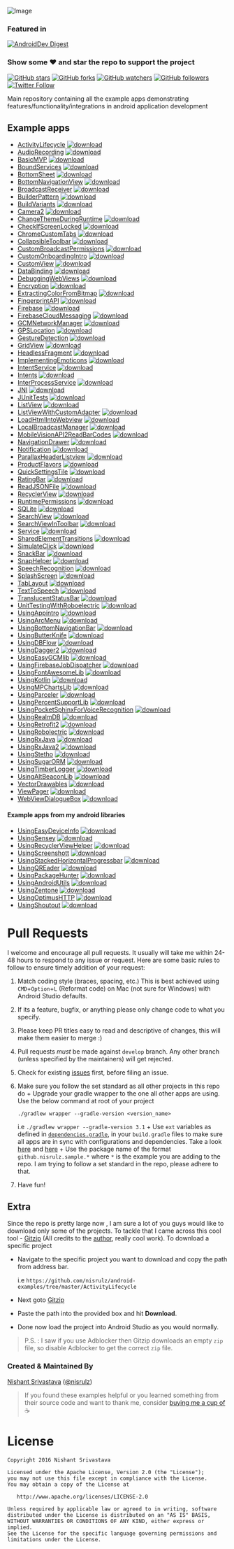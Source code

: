 ![Image](/img/github_banner.png)

### Featured in
[![AndroidDev Digest](https://img.shields.io/badge/AndroidDev%20Digest-%23100-blue.svg)](https://www.androiddevdigest.com/digest-100/)

### Show some :heart: and star the repo to support the project
[![GitHub stars](https://img.shields.io/github/stars/nisrulz/android-examples.svg?style=social&label=Star)](https://github.com/nisrulz/android-examples) [![GitHub forks](https://img.shields.io/github/forks/nisrulz/android-examples.svg?style=social&label=Fork)](https://github.com/nisrulz/android-examples/fork) [![GitHub watchers](https://img.shields.io/github/watchers/nisrulz/android-examples.svg?style=social&label=Watch)](https://github.com/nisrulz/android-examples) [![GitHub followers](https://img.shields.io/github/followers/nisrulz.svg?style=social&label=Follow)](https://github.com/nisrulz/android-examples)  
[![Twitter Follow](https://img.shields.io/twitter/follow/nisrulz.svg?style=social)](https://twitter.com/nisrulz)

Main repository containing all the example apps demonstrating features/functionality/integrations in android application development

## Example apps
+ [ActivityLifecycle](/ActivityLifecycle) [![download](/img/ic_download.png)](https://kinolien.github.com/gitzip/?download=https://github.com/nisrulz/android-examples/tree/master/ActivityLifecycle)
+ [AudioRecording](/AudioRecording) [![download](/img/ic_download.png)](https://kinolien.github.com/gitzip/?download=https://github.com/nisrulz/android-examples/tree/master/AudioRecording)
+ [BasicMVP](/BasicMVP) [![download](/img/ic_download.png)](https://kinolien.github.com/gitzip/?download=https://github.com/nisrulz/android-examples/tree/master/BasicMVP)
+ [BoundServices](/BoundServices) [![download](/img/ic_download.png)](https://kinolien.github.com/gitzip/?download=https://github.com/nisrulz/android-examples/tree/master/BoundServices)
+ [BottomSheet](/BottomSheet) [![download](/img/ic_download.png)](https://kinolien.github.com/gitzip/?download=https://github.com/nisrulz/android-examples/tree/master/BottomSheet)
+ [BottomNavigationView](/BottomNavigationView) [![download](/img/ic_download.png)](https://kinolien.github.com/gitzip/?download=https://github.com/nisrulz/android-examples/tree/master/BottomNavigationView)
+ [BroadcastReceiver](/BroadcastReceiver) [![download](/img/ic_download.png)](https://kinolien.github.com/gitzip/?download=https://github.com/nisrulz/android-examples/tree/master/BroadcastReceiver)
+ [BuilderPattern](/BuilderPattern) [![download](/img/ic_download.png)](https://kinolien.github.com/gitzip/?download=https://github.com/nisrulz/android-examples/tree/master/BuilderPattern)
+ [BuildVariants](/BuildVariants) [![download](/img/ic_download.png)](https://kinolien.github.com/gitzip/?download=https://github.com/nisrulz/android-examples/tree/master/BuildVariants)
+ [Camera2](/Camera2) [![download](/img/ic_download.png)](https://kinolien.github.com/gitzip/?download=https://github.com/nisrulz/android-examples/tree/master/Camera2)
+ [ChangeThemeDuringRuntime](/ChangeThemeDuringRuntime) [![download](/img/ic_download.png)](https://kinolien.github.com/gitzip/?download=https://github.com/nisrulz/android-examples/tree/master/ChangeThemeDuringRuntime)
+ [CheckIfScreenLocked](/CheckIfScreenLocked) [![download](/img/ic_download.png)](https://kinolien.github.com/gitzip/?download=https://github.com/nisrulz/android-examples/tree/master/CheckIfScreenLocked)
+ [ChromeCustomTabs](/ChromeCustomTabs) [![download](/img/ic_download.png)](https://kinolien.github.com/gitzip/?download=https://github.com/nisrulz/android-examples/tree/master/ChromeCustomTabs)
+ [CollapsibleToolbar](/CollapsibleToolbar) [![download](/img/ic_download.png)](https://kinolien.github.com/gitzip/?download=https://github.com/nisrulz/android-examples/tree/master/CollapsibleToolbar)
+ [CustomBroadcastPermissions](/CustomBroadcastPermissions) [![download](/img/ic_download.png)](https://kinolien.github.com/gitzip/?download=https://github.com/nisrulz/android-examples/tree/master/CustomBroadcastPermissions)
+ [CustomOnboardingIntro](/CustomOnboardingIntro) [![download](/img/ic_download.png)](https://kinolien.github.com/gitzip/?download=https://github.com/nisrulz/android-examples/tree/master/CustomOnboardingIntro)
+ [CustomView](/CustomView) [![download](/img/ic_download.png)](https://kinolien.github.com/gitzip/?download=https://github.com/nisrulz/android-examples/tree/master/CustomView)
+ [DataBinding](/DataBinding) [![download](/img/ic_download.png)](https://kinolien.github.com/gitzip/?download=https://github.com/nisrulz/android-examples/tree/master/DataBinding)
+ [DebuggingWebViews](/DebuggingWebViews) [![download](/img/ic_download.png)](https://kinolien.github.com/gitzip/?download=https://github.com/nisrulz/android-examples/tree/master/DebuggingWebViews)
+ [Encryption](/Encryption) [![download](/img/ic_download.png)](https://kinolien.github.com/gitzip/?download=https://github.com/nisrulz/android-examples/tree/master/Encryption)
+ [ExtractingColorFromBitmap](/ExtractingColorFromBitmap) [![download](/img/ic_download.png)](https://kinolien.github.com/gitzip/?download=https://github.com/nisrulz/android-examples/tree/master/ExtractingColorFromBitmap)
+ [FingerprintAPI](/FingerprintAPI) [![download](/img/ic_download.png)](https://kinolien.github.com/gitzip/?download=https://github.com/nisrulz/android-examples/tree/master/FingerprintAPI)
+ [Firebase](/Firebase) [![download](/img/ic_download.png)](https://kinolien.github.com/gitzip/?download=https://github.com/nisrulz/android-examples/tree/master/Firebase)
+ [FirebaseCloudMessaging](/FirebaseCloudMessaging) [![download](/img/ic_download.png)](https://kinolien.github.com/gitzip/?download=https://github.com/nisrulz/android-examples/tree/master/FirebaseCloudMessaging)
+ [GCMNetworkManager](/GCMNetworkManager) [![download](/img/ic_download.png)](https://kinolien.github.com/gitzip/?download=https://github.com/nisrulz/android-examples/tree/master/GCMNetworkManager)
+ [GPSLocation](/GPSLocation) [![download](/img/ic_download.png)](https://kinolien.github.com/gitzip/?download=https://github.com/nisrulz/android-examples/tree/master/GPSLocation)
+ [GestureDetection](/GestureDetection) [![download](/img/ic_download.png)](https://kinolien.github.com/gitzip/?download=https://github.com/nisrulz/android-examples/tree/master/GestureDetection)
+ [GridView](/GridView) [![download](/img/ic_download.png)](https://kinolien.github.com/gitzip/?download=https://github.com/nisrulz/android-examples/tree/master/GridView)
+ [HeadlessFragment](/HeadlessFragment) [![download](/img/ic_download.png)](https://kinolien.github.com/gitzip/?download=https://github.com/nisrulz/android-examples/tree/master/HeadlessFragment)
+ [ImplementingEmoticons](/ImplementingEmoticons) [![download](/img/ic_download.png)](https://kinolien.github.com/gitzip/?download=https://github.com/nisrulz/android-examples/tree/master/ImplementingEmoticons)
+ [IntentService](/IntentService) [![download](/img/ic_download.png)](https://kinolien.github.com/gitzip/?download=https://github.com/nisrulz/android-examples/tree/master/IntentService)
+ [Intents](/Intents) [![download](/img/ic_download.png)](https://kinolien.github.com/gitzip/?download=https://github.com/nisrulz/android-examples/tree/master/Intents)
+ [InterProcessService](/InterProcessService) [![download](/img/ic_download.png)](https://kinolien.github.com/gitzip/?download=https://github.com/nisrulz/android-examples/tree/master/InterProcessService)
+ [JNI](/JNI) [![download](/img/ic_download.png)](https://kinolien.github.com/gitzip/?download=https://github.com/nisrulz/android-examples/tree/master/JNI)
+ [JUnitTests](/JUnitTests) [![download](/img/ic_download.png)](https://kinolien.github.com/gitzip/?download=https://github.com/nisrulz/android-examples/tree/master/JUnitTests)
+ [ListView](/ListView) [![download](/img/ic_download.png)](https://kinolien.github.com/gitzip/?download=https://github.com/nisrulz/android-examples/tree/master/ListView)
+ [ListViewWithCustomAdapter](/ListViewWithCustomAdapter) [![download](/img/ic_download.png)](https://kinolien.github.com/gitzip/?download=https://github.com/nisrulz/android-examples/tree/master/ListViewWithCustomAdapter)
+ [LoadHtmlIntoWebview](/LoadHtmlIntoWebview) [![download](/img/ic_download.png)](https://kinolien.github.com/gitzip/?download=https://github.com/nisrulz/android-examples/tree/master/LoadHtmlIntoWebview)
+ [LocalBroadcastManager](/LocalBroadcastManager) [![download](/img/ic_download.png)](https://kinolien.github.com/gitzip/?download=https://github.com/nisrulz/android-examples/tree/master/LocalBroadcastManager)
+ [MobileVisionAPI2ReadBarCodes](/MobileVisionAPI2ReadBarCodes) [![download](/img/ic_download.png)](https://kinolien.github.com/gitzip/?download=https://github.com/nisrulz/android-examples/tree/master/MobileVisionAPI2ReadBarCodes)
+ [NavigationDrawer](/NavigationDrawer) [![download](/img/ic_download.png)](https://kinolien.github.com/gitzip/?download=https://github.com/nisrulz/android-examples/tree/master/NavigationDrawer)
+ [Notification](/Notification) [![download](/img/ic_download.png)](https://kinolien.github.com/gitzip/?download=https://github.com/nisrulz/android-examples/tree/master/Notification)
+ [ParallaxHeaderListview](/ParallaxHeaderListview) [![download](/img/ic_download.png)](https://kinolien.github.com/gitzip/?download=https://github.com/nisrulz/android-examples/tree/master/ParallaxHeaderListview)
+ [ProductFlavors](/ProductFlavors) [![download](/img/ic_download.png)](https://kinolien.github.com/gitzip/?download=https://github.com/nisrulz/android-examples/tree/master/ProductFlavors)
+ [QuickSettingsTile](/QuickSettingsTile) [![download](/img/ic_download.png)](https://kinolien.github.com/gitzip/?download=https://github.com/nisrulz/android-examples/tree/master/QuickSettingsTile)
+ [RatingBar](/RatingBar) [![download](/img/ic_download.png)](https://kinolien.github.com/gitzip/?download=https://github.com/nisrulz/android-examples/tree/master/RatingBar)
+ [ReadJSONFile](/ReadJSONFile) [![download](/img/ic_download.png)](https://kinolien.github.com/gitzip/?download=https://github.com/nisrulz/android-examples/tree/master/ReadJSONFile)
+ [RecyclerView](/RecyclerView) [![download](/img/ic_download.png)](https://kinolien.github.com/gitzip/?download=https://github.com/nisrulz/android-examples/tree/master/RecyclerView)
+ [RuntimePermissions](/RuntimePermissions) [![download](/img/ic_download.png)](https://kinolien.github.com/gitzip/?download=https://github.com/nisrulz/android-examples/tree/master/RuntimePermissions)
+ [SQLite](/SQLite) [![download](/img/ic_download.png)](https://kinolien.github.com/gitzip/?download=https://github.com/nisrulz/android-examples/tree/master/SQLite)
+ [SearchView](/SearchView) [![download](/img/ic_download.png)](https://kinolien.github.com/gitzip/?download=https://github.com/nisrulz/android-examples/tree/master/SearchView)
+ [SearchViewInToolbar](/SearchViewInToolbar) [![download](/img/ic_download.png)](https://kinolien.github.com/gitzip/?download=https://github.com/nisrulz/android-examples/tree/master/SearchViewInToolbar)
+ [Service](/Service) [![download](/img/ic_download.png)](https://kinolien.github.com/gitzip/?download=https://github.com/nisrulz/android-examples/tree/master/Service)
+ [SharedElementTransitions](/SharedElementTransitions) [![download](/img/ic_download.png)](https://kinolien.github.com/gitzip/?download=https://github.com/nisrulz/android-examples/tree/master/SharedElementTransitions)
+ [SimulateClick](/SimulateClick) [![download](/img/ic_download.png)](https://kinolien.github.com/gitzip/?download=https://github.com/nisrulz/android-examples/tree/master/SimulateClick)
+ [SnackBar](/SnackBar) [![download](/img/ic_download.png)](https://kinolien.github.com/gitzip/?download=https://github.com/nisrulz/android-examples/tree/master/SnackBar)
+ [SnapHelper](/SnapHelper) [![download](/img/ic_download.png)](https://kinolien.github.com/gitzip/?download=https://github.com/nisrulz/android-examples/tree/master/SnapHelper)
+ [SpeechRecognition](/SpeechRecognition) [![download](/img/ic_download.png)](https://kinolien.github.com/gitzip/?download=https://github.com/nisrulz/android-examples/tree/master/SpeechRecognition)
+ [SplashScreen](/SplashScreen) [![download](/img/ic_download.png)](https://kinolien.github.com/gitzip/?download=https://github.com/nisrulz/android-examples/tree/master/SplashScreen)
+ [TabLayout](/TabLayout) [![download](/img/ic_download.png)](https://kinolien.github.com/gitzip/?download=https://github.com/nisrulz/android-examples/tree/master/TabLayout)
+ [TextToSpeech](/TextToSpeech) [![download](/img/ic_download.png)](https://kinolien.github.com/gitzip/?download=https://github.com/nisrulz/android-examples/tree/master/TextToSpeech)
+ [TranslucentStatusBar](/TranslucentStatusBar) [![download](/img/ic_download.png)](https://kinolien.github.com/gitzip/?download=https://github.com/nisrulz/android-examples/tree/master/TranslucentStatusBar)
+ [UnitTestingWithRoboelectric](/UnitTestingWithRoboelectric) [![download](/img/ic_download.png)](https://kinolien.github.com/gitzip/?download=https://github.com/nisrulz/android-examples/tree/master/UnitTestingWithRoboelectric)
+ [UsingAppintro](/UsingAppintro) [![download](/img/ic_download.png)](https://kinolien.github.com/gitzip/?download=https://github.com/nisrulz/android-examples/tree/master/UsingAppintro)
+ [UsingArcMenu](/UsingArcMenu) [![download](/img/ic_download.png)](https://kinolien.github.com/gitzip/?download=https://github.com/nisrulz/android-examples/tree/master/UsingArcMenu)
+ [UsingBottomNavigationBar](/UsingBottomNavigationBar) [![download](/img/ic_download.png)](https://kinolien.github.com/gitzip/?download=https://github.com/nisrulz/android-examples/tree/master/UsingBottomNavigationBar)
+ [UsingButterKnife](/UsingButterKnife) [![download](/img/ic_download.png)](https://kinolien.github.com/gitzip/?download=https://github.com/nisrulz/android-examples/tree/master/UsingButterKnife)
+ [UsingDBFlow](/UsingDBFlow) [![download](/img/ic_download.png)](https://kinolien.github.com/gitzip/?download=https://github.com/nisrulz/android-examples/tree/master/UsingDBFlow)
+ [UsingDagger2](/UsingDagger2) [![download](/img/ic_download.png)](https://kinolien.github.com/gitzip/?download=https://github.com/nisrulz/android-examples/tree/master/UsingDagger2)
+ [UsingEasyGCMlib](/UsingEasyGCMlib) [![download](/img/ic_download.png)](https://kinolien.github.com/gitzip/?download=https://github.com/nisrulz/android-examples/tree/master/UsingEasyGCMlib)
+ [UsingFirebaseJobDispatcher](/UsingFirebaseJobDispatcher) [![download](/img/ic_download.png)](https://kinolien.github.com/gitzip/?download=https://github.com/nisrulz/android-examples/tree/master/UsingFirebaseJobDispatcher)
+ [UsingFontAwesomeLib](/UsingFontAwesomeLib) [![download](/img/ic_download.png)](https://kinolien.github.com/gitzip/?download=https://github.com/nisrulz/android-examples/tree/master/UsingFontAwesomeLib)
+ [UsingKotlin](/UsingKotlin) [![download](/img/ic_download.png)](https://kinolien.github.com/gitzip/?download=https://github.com/nisrulz/android-examples/tree/master/UsingKotlin)
+ [UsingMPChartsLib](/UsingMPChartsLib) [![download](/img/ic_download.png)](https://kinolien.github.com/gitzip/?download=https://github.com/nisrulz/android-examples/tree/master/UsingMPChartsLib)
+ [UsingParceler](/UsingParceler) [![download](/img/ic_download.png)](https://kinolien.github.com/gitzip/?download=https://github.com/nisrulz/android-examples/tree/master/UsingParceler)
+ [UsingPercentSupportLib](/UsingPercentSupportLib) [![download](/img/ic_download.png)](https://kinolien.github.com/gitzip/?download=https://github.com/nisrulz/android-examples/tree/master/UsingPercentSupportLib)
+ [UsingPocketSphinxForVoiceRecognition](/UsingPocketSphinxForVoiceRecognition) [![download](/img/ic_download.png)](https://kinolien.github.com/gitzip/?download=https://github.com/nisrulz/android-examples/tree/master/UsingPocketSphinxForVoiceRecognition)
+ [UsingRealmDB](/UsingRealmDB) [![download](/img/ic_download.png)](https://kinolien.github.com/gitzip/?download=https://github.com/nisrulz/android-examples/tree/master/UsingRealmDB)
+ [UsingRetrofit2](/UsingRetrofit2) [![download](/img/ic_download.png)](https://kinolien.github.com/gitzip/?download=https://github.com/nisrulz/android-examples/tree/master/UsingRetrofit2)
+ [UsingRobolectric](/UsingRobolectric) [![download](/img/ic_download.png)](https://kinolien.github.com/gitzip/?download=https://github.com/nisrulz/android-examples/tree/master/UsingRobolectric)
+ [UsingRxJava](/UsingRxJava) [![download](/img/ic_download.png)](https://kinolien.github.com/gitzip/?download=https://github.com/nisrulz/android-examples/tree/master/UsingRxJava)
+ [UsingRxJava2](/UsingRxJava2) [![download](/img/ic_download.png)](https://kinolien.github.com/gitzip/?download=https://github.com/nisrulz/android-examples/tree/master/UsingRxJava2)
+ [UsingStetho](/UsingStetho) [![download](/img/ic_download.png)](https://kinolien.github.com/gitzip/?download=https://github.com/nisrulz/android-examples/tree/master/UsingStetho)
+ [UsingSugarORM](/UsingSugarORM) [![download](/img/ic_download.png)](https://kinolien.github.com/gitzip/?download=https://github.com/nisrulz/android-examples/tree/master/UsingSugarORM)
+ [UsingTimberLogger](/UsingTimberLogger) [![download](/img/ic_download.png)](https://kinolien.github.com/gitzip/?download=https://github.com/nisrulz/android-examples/tree/master/UsingTimberLogger)
+ [UsingAltBeaconLib](/UsingltBeaconLib) [![download](/img/ic_download.png)](https://kinolien.github.com/gitzip/?download=https://github.com/nisrulz/android-examples/tree/master/UsingltBeaconLib)
+ [VectorDrawables](/VectorDrawables) [![download](/img/ic_download.png)](https://kinolien.github.com/gitzip/?download=https://github.com/nisrulz/android-examples/tree/master/VectorDrawables)
+ [ViewPager](/ViewPager) [![download](/img/ic_download.png)](https://kinolien.github.com/gitzip/?download=https://github.com/nisrulz/android-examples/tree/master/ViewPager)
+ [WebViewDialogueBox](/WebViewDialogueBox) [![download](/img/ic_download.png)](https://kinolien.github.com/gitzip/?download=https://github.com/nisrulz/android-examples/tree/master/WebViewDialogueBox)

#### Example apps from my android libraries
+ [UsingEasyDeviceInfo](https://github.com/nisrulz/easydeviceinfo/tree/master/app) [![download](/img/ic_download.png)](https://kinolien.github.com/gitzip/?download=https://github.com/nisrulz/easydeviceinfo/tree/master/app)
+ [UsingSensey](https://github.com/nisrulz/sensey/tree/master/sample) [![download](/img/ic_download.png)](https://kinolien.github.com/gitzip/?download=https://github.com/nisrulz/sensey/tree/master/sample)
+ [UsingRecyclerViewHelper](https://github.com/nisrulz/recyclerviewhelper/tree/master/app) [![download](/img/ic_download.png)](https://kinolien.github.com/gitzip/?download=https://github.com/nisrulz/recyclerviewhelper/tree/master/app)
+ [UsingScreenshott](https://github.com/nisrulz/screenshott/tree/master/sample) [![download](/img/ic_download.png)](https://kinolien.github.com/gitzip/?download=https://github.com/nisrulz/screenshott/tree/master/sample)
+ [UsingStackedHorizontalProgressbar](https://github.com/nisrulz/stackedhorizontalprogressbar/tree/master/sample) [![download](/img/ic_download.png)](https://kinolien.github.com/gitzip/?download=https://github.com/nisrulz/stackedhorizontalprogressbar/tree/master/sample)
+ [UsingQREader](https://github.com/nisrulz/qreader/tree/master/app) [![download](/img/ic_download.png)](https://kinolien.github.com/gitzip/?download=https://github.com/nisrulz/qreader/tree/master/app)
+ [UsingPackageHunter](https://github.com/nisrulz/packagehunter/tree/master/app) [![download](/img/ic_download.png)](https://kinolien.github.com/gitzip/?download=https://github.com/nisrulz/packagehunter/tree/master/app)
+ [UsingAndroidUtils](https://github.com/nisrulz/android-utils/tree/master/sample) [![download](/img/ic_download.png)](https://kinolien.github.com/gitzip/?download=https://github.com/nisrulz/android-utils/tree/master/sample)
+ [UsingZentone](https://github.com/nisrulz/zentone/tree/master/app) [![download](/img/ic_download.png)](https://kinolien.github.com/gitzip/?download=https://github.com/nisrulz/zentone/tree/master/app)
+ [UsingOptimusHTTP](https://github.com/nisrulz/OptimusHTTP/tree/master/sample) [![download](/img/ic_download.png)](https://kinolien.github.com/gitzip/?download=https://github.com/nisrulz/OptimusHTTP/tree/master/sample)
+ [UsingShoutout](https://github.com/nisrulz/ShoutOut/tree/master/sample) [![download](/img/ic_download.png)](https://kinolien.github.com/gitzip/?download=https://github.com/nisrulz/ShoutOut/tree/master/sample)


# Pull Requests
I welcome and encourage all pull requests. It usually will take me within 24-48 hours to respond to any issue or request. Here are some basic rules to follow to ensure timely addition of your request:
  1. Match coding style (braces, spacing, etc.) This is best achieved using `CMD`+`Option`+`L` (Reformat code) on Mac (not sure for Windows) with Android Studio defaults.
  2. If its a feature, bugfix, or anything please only change code to what you specify.
  3. Please keep PR titles easy to read and descriptive of changes, this will make them easier to merge :)
  4. Pull requests _must_ be made against `develop` branch. Any other branch (unless specified by the maintainers) will get rejected.
  5. Check for existing [issues](https://github.com/nisrulz/android-examples/issues) first, before filing an issue.
  6. Make sure you follow the set standard as all other projects in this repo do
    + Upgrade your gradle wrapper to the one all other apps are using. Use the below command at root of your project

        ```
        ./gradlew wrapper --gradle-version <version_name>
        ```
        i.e `./gradlew wrapper --gradle-version 3.1`
    + Use `ext` variables as defined in [`dependencies.gradle`](/dependencies.gradle), in your `build.gradle` files to make sure all apps are in sync with configurations and dependencies. Take a look [here](/DataBinding/app/build.gradle) and [here](/DataBinding/build.gradle)
    + Use the package name of the format `github.nisrulz.sample.*` where `*` is the example you are adding to the repo. I am trying to follow a set standard in the repo, please adhere to that.
  7. Have fun!

## Extra
Since the repo is pretty large now , I am sure a lot of you guys would like to download only some of the projects. To tackle that I came across this cool tool - [Gitzip](https://github.com/KinoLien/gitzip) (All credits to the [author](https://github.com/KinoLien), really cool work). To download a specific project
  + Navigate to the specific project you want to download and copy the path from address bar.

    i.e `https://github.com/nisrulz/android-examples/tree/master/ActivityLifecycle`
  + Next goto [Gitzip](https://kinolien.github.io/gitzip/)
  + Paste the path into the provided box and hit **Download**.
  + Done now load the project into Android Studio as you would normally.

> P.S. : I saw if you use Adblocker then Gitzip downloads an empty `zip` file, so disable Adblocker to get the correct `zip` file.

### Created & Maintained By
[Nishant Srivastava](https://github.com/nisrulz) ([@nisrulz](https://www.twitter.com/nisrulz))

> If you found these examples helpful or you learned something from their source code and want to thank me, consider [buying me a cup of](https://www.paypal.me/nisrulz) :coffee:


License
=======

    Copyright 2016 Nishant Srivastava

    Licensed under the Apache License, Version 2.0 (the "License");
    you may not use this file except in compliance with the License.
    You may obtain a copy of the License at

       http://www.apache.org/licenses/LICENSE-2.0

    Unless required by applicable law or agreed to in writing, software
    distributed under the License is distributed on an "AS IS" BASIS,
    WITHOUT WARRANTIES OR CONDITIONS OF ANY KIND, either express or implied.
    See the License for the specific language governing permissions and
    limitations under the License.
